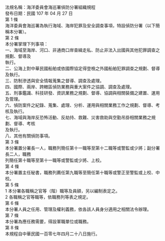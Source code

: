 法規名稱：海洋委員會海巡署偵防分署組織規程  
發布日期：民國 107 年 04 月 27 日  
第 1 條  
海洋委員會海巡署為執行海域、海岸犯罪及安全調查事項，特設偵防分署（以下簡稱本分署）。  
第 2 條  
本分署掌理下列事項：  
一、海域至海岸、河口、非通商口岸查緝走私、防止非法入出國與其他犯罪調查之規劃、督導及  
執行。  
二、公海上對中華民國船舶或依國際協定得登檢之外國船舶犯罪調查之規劃、督導及執行。  
三、防制滲透與安全情報蒐集之督導、調查及處理。  
四、國際、兩岸、跨轄區偵防業務與重大案件之協調、調查及處理。  
五、刑事鑑識、科技研發、資訊業務之規劃、督導、協調與相關裝備之建置、運用及管理。  
六、偵防案件之紀錄、蒐集、處理、分析、運用與相關業務工作之規劃、督導、考核及執行。  
七、海域與海岸反恐怖活動、反劫持、救難、災害救助與空勤吊掛相關業務之規劃、督導、考核  
及執行。  
八、其他有關偵防事項。  
第 3 條  
本分署置分署長一人，職務列簡任第十一職等至第十二職等或警監或少將；副分署長二人，職務  
列簡任第十職等至第十一職等或警監或少將、上校。  
第 4 條  
本分署置主任秘書，職務列薦任第九職等至簡任第十職等或警正至警監或上校、中校。  
第 5 條  
1 本分署各職稱之官等（階）職等及員額，另以編制表定之。  
2 各職稱之官等職等，依職務列等表之規定。  
第 6 條  
本分署人員之任用、管理及權利義務，依各該人員身分適用之相關法令辦理。  
第 7 條  
本分署為應任務需要，得設軍職單位或職務。  
第 8 條  
本規程自中華民國一百零七年四月二十八日施行。  


